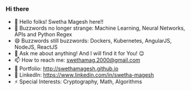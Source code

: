 ### Hi there 

<!--
**SwethaMagesh/SwethaMagesh** is a ✨ _special_ ✨ repository because its `README.md` (this file) appears on your GitHub profile.

Here are some ideas to get you started:


😄 Pronouns: ...
- 👯 I’m looking to collaborate on ...
-->
<!--
- 🔭 I’m currently working on DS and Algorithms (Kind of relearning what ought to have been mastered) 
- 🤔 I’m looking forward to 
-->
- 👋 Hello folks! Swetha Magesh here!! 
- 🌱 Buzzwords no longer strange: Machine Learning, Neural Networks, APIs and Python Regex
- 😄 Buzzwords still buzzwords: Dockers, Kubernetes, AngularJS, NodeJS, ReactJS
- 💬 Ask me about anything! And I will find it for You! 😉
- 📫 How to reach me: swethamag.2000@gmail.com
- 🔗 Portfolio: http://swethamagesh.github.io 
- 👩 LinkedIn: https://www.linkedin.com/in/swetha-magesh
- ⚡ Special Interests: Cryptography, Math, Algorithms

